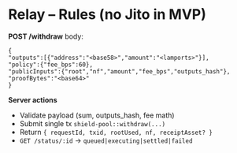# Relay – Rules (no Jito in MVP)

**POST /withdraw** body:
```
{
"outputs":[{"address":"<base58>","amount":"<lamports>"}],
"policy":{"fee_bps":60},
"publicInputs":{"root","nf","amount","fee_bps","outputs_hash"},
"proofBytes":"<base64>"
}
```

**Server actions**
- Validate payload (sum, outputs_hash, fee math)
- Submit single tx `shield-pool::withdraw(...)`
- Return `{ requestId, txid, rootUsed, nf, receiptAsset? }`
- `GET /status/:id` → `queued|executing|settled|failed`

